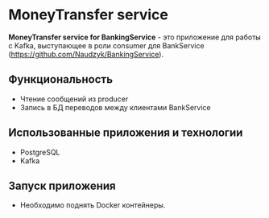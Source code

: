 # MoneyTransfer service

**MoneyTransfer service for BankingService**  - это приложение для работы с Kafka, выступающее в роли consumer для BankService (https://github.com/Naudzyk/BankingService).

## Функциональность

- Чтение сообщений из producer
- Запись в БД переводов между клиентами BankService

## Использованные приложения и технологии

- PostgreSQL
- Kafka

## Запуск приложения
-  Необходимо поднять Docker контейнеры.